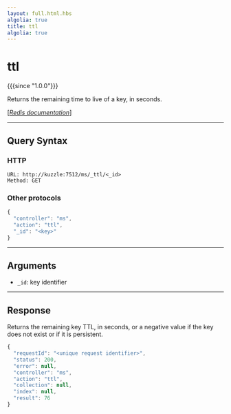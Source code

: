 ```yaml
---
layout: full.html.hbs
algolia: true
title: ttl
algolia: true
---
```


# ttl

{{{since "1.0.0"}}}

Returns the remaining time to live of a key, in seconds.

[[_Redis documentation_]](https://redis.io/commands/ttl)


---

## Query Syntax

### HTTP

```http
URL: http://kuzzle:7512/ms/_ttl/<_id>
Method: GET
```

### Other protocols

```js
{
  "controller": "ms",
  "action": "ttl",
  "_id": "<key>"
}
```

---

## Arguments

* `_id`: key identifier

---

## Response

Returns the remaining key TTL, in seconds, or a negative value if the key does not exist or if it is persistent.

```javascript
{
  "requestId": "<unique request identifier>",
  "status": 200,
  "error": null,
  "controller": "ms",
  "action": "ttl",
  "collection": null,
  "index": null,
  "result": 76
}
```
